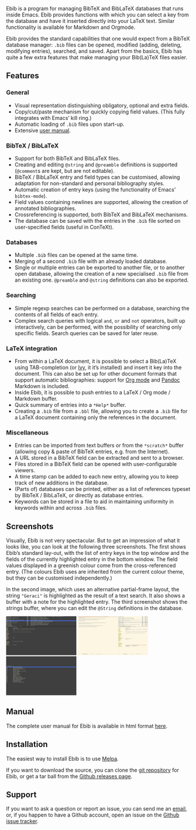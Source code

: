 Ebib is a program for managing BibTeX and BibLaTeX databases that runs
inside Emacs. Ebib provides functions with which you can select a key
from the database and have it inserted directly into your LaTeX text.
Similar functionality is available for Markdown and Orgmode.

Ebib provides the standard capabilities that one would expect from a
BibTeX database manager: `.bib` files can be opened, modified (adding,
deleting, modifying entries), searched, and saved. Apart from the
basics, Ebib has quite a few extra features that make managing your
Bib(La)TeX files easier.

## Features

### General

  - Visual representation distinguishing obligatory, optional and extra
    fields.
  - Copy/cut/paste mechanism for quickly copying field values. (This
    fully integrates with Emacs’ kill ring.)
  - Automatic loading of `.bib` files upon start-up.
  - Extensive [user manual](ebib-manual.html).

### BibTeX / BibLaTeX

  - Support for both BibTeX and BibLaTeX files.
  - Creating and editing `@string` and `@preamble` definitions is
    supported (`@comment`s are kept, but are not editable).
  - BibTeX / BibLaTeX entry and field types can be customised, allowing
    adaptation for non-standard and personal bibliography styles.
  - Automatic creation of entry keys (using the functionality of Emacs’
    `bibtex-mode`).
  - Field values containing newlines are supported, allowing the
    creation of annotated bibliographies.
  - Crossreferencing is supported, both BibTeX and BibLaTeX mechanisms.
  - The database can be saved with the entries in the `.bib` file sorted
    on user-specified fields (useful in ConTeXt).

### Databases

  - Multiple `.bib` files can be opened at the same time.
  - Merging of a second `.bib` file with an already loaded database.
  - Single or multiple entries can be exported to another file, or to
    another open database, allowing the creation of a new specialised
    `.bib` file from an existing one. `@preamble` and `@string`
    definitions can also be exported.

### Searching

  - Simple regexp searches can be performed on a database, searching the
    contents of all fields of each entry.
  - Complex search queries with logical `and`, `or` and `not` operators,
    built up interactively, can be performed, with the possibility of
    searching only specific fields. Search queries can be saved for
    later reuse.

### LaTeX integration

  - From within a LaTeX document, it is possible to select a Bib(La)TeX
    using TAB-completion (or [Ivy](https://github.com/abo-abo/swiper),
    it it’s installed) and insert it key into the document. This can
    also be set up for other document formats that support automatic
    bibliographies: support for [Org mode](http://orgmode.org) and
    [Pandoc](http://johnmacfarlane.net/pandoc/) Markdown is included.
  - Inside Ebib, it is possible to push entries to a LaTeX / Org mode /
    Markdown buffer.
  - Quick summary of entries into a `*Help*` buffer.
  - Creating a `.bib` file from a `.bbl` file, allowing you to create a
    `.bib` file for a LaTeX document containing only the references in
    the document.

### Miscellaneous

  - Entries can be imported from text buffers or from the `*scratch*`
    buffer (allowing copy & paste of BibTeX entries, e.g. from the
    Internet).
  - A URL stored in a BibTeX field can be extracted and sent to a
    browser.
  - Files stored in a BibTeX field can be opened with user-configurable
    viewers.
  - A time stamp can be added to each new entry, allowing you to keep
    track of new additions in the database.
  - (Parts of) databases can be printed, either as a list of references
    typeset by BibTeX / BibLaTeX, or directly as database entries.
  - Keywords can be stored in a file to aid in maintaining uniformity in
    keywords within and across `.bib` files.


## Screenshots

Visually, Ebib is not very spectacular. But to get an impression of what
it looks like, you can look at the following three screenshots. The
first shows Ebib’s standard lay-out, with the list of entry keys in the
top window and the fields of the currently highlighted entry in the
bottom window. The field values displayed in a greenish colour come from
the cross-referenced entry. (The colours Ebib uses are inherited from
the current colour theme, but they can be customised independently.)

In the second image, which uses an alternative partial-frame layout, the
string `"Geraci"` is highlighted as the result of a text search. It also
shows a buffer with a note for the highlighted entry. The third
screenshot shows the strings buffer, where you can edit the `@String`
definitions in the database.

<a href="images/Main-view.png">
<img style="width:192px;height:106px" src="images/tn-Main-view.png" alt="screenshot 1" /></a>
<a href="images/Search-view.png">
<img style="width:192px;height:106px" src="images/tn-Search-view.png" alt="screenshot 1" /></a>
<a href="images/Strings-buffer.png">
<img style="width:192px;height:106px" src="images/tn-Strings-buffer.png" alt="screenshot 2" /></a>

## Manual

The complete user manual for Ebib is available in html format
[here](ebib-manual.html).


## Installation

The easiest way to install Ebib is to use [Melpa](http://melpa.org/).

If you want to download the source, you can clone the [git
repository](https://github.com/joostkremers/ebib.git) for Ebib, or get a
tar ball from the [Github releases
page](https://github.com/joostkremers/ebib/releases).


## Support

If you want to ask a question or report an issue, you can send me an [email](mailto:ebib@joostkremers.fastmail.fm), or, if you happen to have a Github account, open an issue on the [Github
issue tracker](https://github.com/joostkremers/ebib/issues?state=open).
